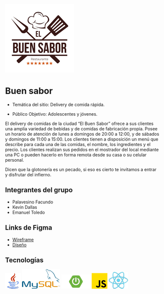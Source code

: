 ![](https://github.com/Palavesino/Curso-Egg/blob/master/logo.png?raw=true)

# Buen sabor
- Temática del sitio: Delivery de comida rápida.

- Público Objetivo: Adolescentes y jóvenes.

El delivery de comidas de la ciudad “El Buen Sabor” ofrece a sus clientes una amplia variedad de bebidas y de comidas de fabricación propia. Posee un horario de atención de lunes a domingos de 20:00 a 12:00, y de sábados y domingos de 11:00 a 15:00. Los clientes tienen a disposición un menú que describe para cada una de las comidas, el nombre, los ingredientes y el precio. Los clientes realizan sus pedidos en el mostrador del local mediante una PC o pueden hacerlo en forma remota desde su casa o su celular personal.

Dicen que la glotonería es un pecado, si eso es cierto te invitamos a entrar y disfrutar del infierno.

## Integrantes del grupo

- Palavesino Facundo
- Kevin Dallas
- Emanuel Toledo

## Links de Figma  

- [Wireframe](https://www.figma.com/file/6mYNITqJrCvFjz5QXaYxal/El-Buen-Sabor?node-id=0-1&t=DpR56qB2K5XJi0m1-0)
- [Diseño](https://www.figma.com/file/6mYNITqJrCvFjz5QXaYxal/El-Buen-Sabor?type=design&node-id=33%3A36&mode=design&t=CCl56FciA65z1iY8-1)

## Tecnologías
[![](https://github.com/Palavesino/Curso-Egg/blob/master/java2.png?raw=true)](https://www.java.com/es/)
[![](https://github.com/Palavesino/Curso-Egg/blob/master/mysql.png?raw=true)](https://www.mysql.com/)
[![](https://github.com/Palavesino/Curso-Egg/blob/master/Spring_boot.png?raw=true)](https://spring.io/)
[![](https://github.com/Palavesino/Curso-Egg/blob/master/js%20ultimate%2010.jpg?raw=true)](https://developer.mozilla.org/es/docs/Web/JavaScript)
[![](https://github.com/Palavesino/Curso-Egg/blob/master/react.png?raw=true)](https://es.reactjs.org/)
